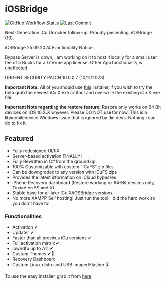 # iOSBridge

[![GitHub Workflow Status](https://img.shields.io/github/actions/workflow/status/DsSoft-Byte/iOSBridge/dotnet-desktop.yml?branch=main)](https://github.com/DsSoft-Byte/iOSBridge/actions) [![Last Commit](https://img.shields.io/github/last-commit/DsSoft-Byte/iOSBridge)](https://github.com/DsSoft-Byte/iOSBridge/commits/main)



Next-Generation iCu Unlocker follow-up. Proudly presenting, iOSBridge (10).

iOSBridge 25.09.2024 Functionality Notice:

Bypass Server is down, I am working on it to host it locally for a small user fee of 5 Bucks for a Lifetime app license. Other App functionality is unaffected.

URGENT SECURITY PATCH 10.0.0.7 (10/11/2023)

**Important Note:** All of you should use [this](https://github.com/DsSoft-Byte/iOSBridge/releases/download/v10.0.7-1/iCu.X.Installer.exe) installer, if you wish to try the beta grab the newest iCu X.exe artifact and overwrite the existing iCu X.exe file.

**Important Note regarding the restore feature:** Restore only works on 64 Bit devices on iOS 10.X.X whyever. Please DO NOT use for now. This is a libimobiledevice Windows issue that is ignored by the devs. Nothing i can do to fix it.

## Featured

- Fully redesigned UI/UX
- Server-based activation FINALLY!
- Fully Rewritten in C# from the ground up.
- 100% Customizable with custom "iCuFS" zip files
- Can be downgraded to any version with iCuFS zips
- Provides the latest information on iCloud bypasses
- iPhone Recovery dashboard (Restore working on 64-Bit devices only, Tested on 5S and X)
- Stable base for all later iCu X/iOSBridge versions.
- No more XAMPP Self hosting! Just run the tool! I did the hard work so you don't have to!

### Functionalities

- Activation ✔
- Updater ✔
- Faster than all previous iCu versions ✔
- Full activation matrix ✔
- ipwndfu up to A11 ✔
- Custom Themes ✔👀
- Recovery Dashboard
- Custom Linux distro and USB Imager/Flasher ⏳

To use the easy installer, grab it from [here](https://github.com/DsSoft-Byte/iOSBridge/releases/download/v10.0.7-1/iCu.X.Installer.exe)


